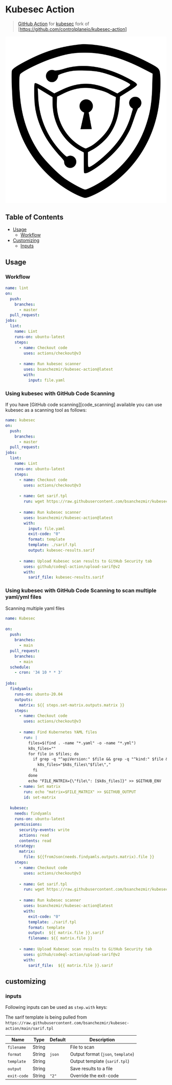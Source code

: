 # Kubesec Action

> [GitHub Action](https://github.com/features/actions) for [kubesec](https://github.com/controlplaneio/kubesec) fork of [https://github.com/controlplaneio/kubesec-action]

![kubesec_logo](images/kubesec_logo.svg)

## Table of Contents

- [Usage](#usage)
  - [Workflow](#workflow)
- [Customizing](#customizing)
  - [Inputs](#inputs)

## Usage

### Workflow

```yaml
name: lint
on:
  push:
    branches:
      - master
  pull_request:
jobs:
  lint:
    name: Lint
    runs-on: ubuntu-latest
    steps:
      - name: Checkout code
        uses: actions/checkout@v3

      - name: Run kubesec scanner
        uses: bsanchezmir/kubesec-action@latest
        with:
          input: file.yaml
```

### Using kubesec with GitHub Code Scanning

If you have [GitHub code scanning][code_scanning] available you can use kubesec as a scanning tool as follows:

```yaml
name: kubesec
on:
  push:
    branches:
      - master
  pull_request:
jobs:
  lint:
    name: Lint
    runs-on: ubuntu-latest
    steps:
      - name: Checkout code
        uses: actions/checkout@v3

      - name: Get sarif.tpl
        run: wget https://raw.githubusercontent.com/bsanchezmir/kubesec-action/main/sarif.tpl

      - name: Run kubesec scanner
        uses: bsanchezmir/kubesec-action@latest
        with:
          input: file.yaml
          exit-code: "0"
          format: template
          template: ./sarif.tpl
          output: kubesec-results.sarif

      - name: Upload Kubesec scan results to GitHub Security tab
        uses: github/codeql-action/upload-sarif@v2
        with:
          sarif_file: kubesec-results.sarif
```

### Using kubesec with GitHub Code Scanning to scan multiple yaml/yml files

Scanning multiple yaml files

```yaml
name: Kubesec

on:
  push:
    branches:
      - main
  pull_request:
    branches:
      - main
  schedule:
    - cron: '34 10 * * 3'

jobs:
  findyamls:
    runs-on: ubuntu-20.04
    outputs:
      matrix: ${{ steps.set-matrix.outputs.matrix }}
    steps:
      - name: Checkout code
        uses: actions/checkout@v3

      - name: Find Kubernetes YAML files
        run: |
          files=$(find . -name "*.yaml" -o -name "*.yml")
          k8s_files=""
          for file in $files; do
            if grep -q "^apiVersion:" $file && grep -q "^kind:" $file && grep -q "^metadata:" $file && grep -q "^spec:" $file; then
              k8s_files="$k8s_files\"$file\","
            fi
          done
          echo "FILE_MATRIX={\"file\": [$k8s_files]}" >> $GITHUB_ENV 
      - name: Set matrix
        run: echo "matrix=$FILE_MATRIX" >> $GITHUB_OUTPUT
        id: set-matrix

  kubesec:
    needs: findyamls
    runs-on: ubuntu-latest
    permissions:
      security-events: write
      actions: read
      contents: read
    strategy:
      matrix:
        file: ${{fromJson(needs.findyamls.outputs.matrix).file }}
    steps:
      - name: Checkout code
        uses: actions/checkout@v3

      - name: Get sarif.tpl
        run: wget https://raw.githubusercontent.com/bsanchezmir/kubesec-action/main/sarif.tpl

      - name: Run kubesec scanner
        uses: bsanchezmir/kubesec-action@latest
        with:
          exit-code: "0"
          template: ./sarif.tpl
          format: template
          output:  ${{ matrix.file }}.sarif
          filename: ${{ matrix.file }}
  
      - name: Upload Kubesec scan results to GitHub Security tab
        uses: github/codeql-action/upload-sarif@v2
        with:
          sarif_file:  ${{ matrix.file }}.sarif 
```

## customizing

### inputs

Following inputs can be used as `step.with` keys:

The sarif template is being pulled from  `https://raw.githubusercontent.com/bsanchezmir/kubesec-action/main/sarif.tpl`


| Name        | Type   | Default | Description                              |
| ----------- | ------ | ------- | ---------------------------------------- |
| `filename`  | String |         | File to scan                             |
| `format`    | String | `json`  | Output format (`json`, `template`)       |
| `template`  | String |         | Output template (`sarif.tpl`) |
| `output`    | String |         | Save results to a file                   |
| `exit-code` | String | `"2"`   | Override the exit-code                   |
